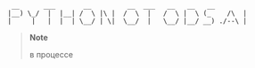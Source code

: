 ```
 __      ___       __         __  ___   __   __   __         
|__) \_/  |  |__| /  \ |\ |  /  \  |   /  \ |  \ (_    /\  | 
|     |   |  |  | \__/ | \|  \__/  |   \__/ |__/ __) ./--\ | 
```

> **Note**
>
> в процессе
